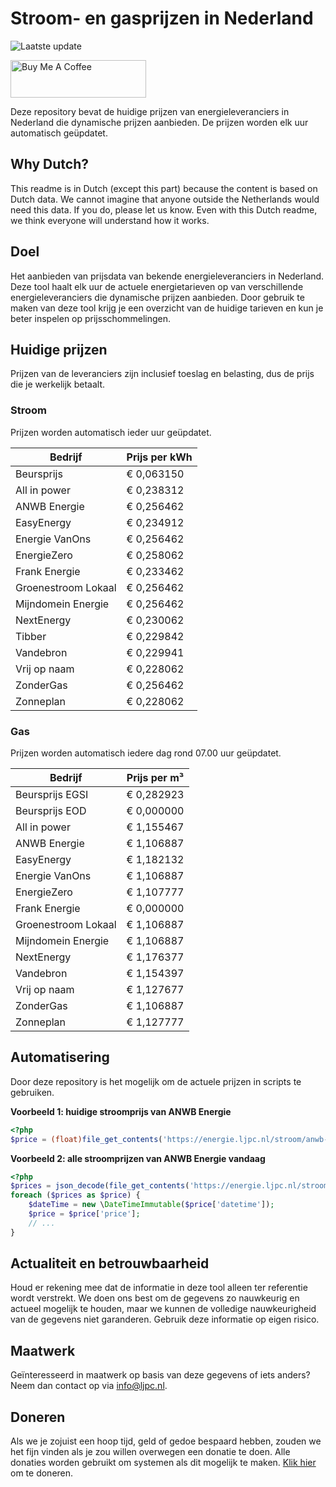 # Stroom- en gasprijzen in Nederland

![Laatste update](https://img.shields.io/badge/laatste%20update-2024--02--02%2022%3A00%20CET-brightgreen)

<a href="https://www.buymeacoffee.com/Lars-" target="_blank"><img src="https://cdn.buymeacoffee.com/buttons/v2/default-orange.png" alt="Buy Me A Coffee" height="60" style="height: 60px !important;width: 217px !important;" ></a>

Deze repository bevat de huidige prijzen van energieleveranciers in Nederland die dynamische prijzen aanbieden. De prijzen worden elk uur automatisch geüpdatet.

## Why Dutch?

This readme is in Dutch (except this part) because the content is based on Dutch data. We cannot imagine that anyone outside the Netherlands would need this data. If you do, please let us know. Even with this Dutch readme, we think
everyone will understand how it works.

## Doel

Het aanbieden van prijsdata van bekende energieleveranciers in Nederland. Deze tool haalt elk uur de actuele energietarieven op van verschillende energieleveranciers die dynamische prijzen aanbieden. Door gebruik te maken van deze tool
krijg je een overzicht van de huidige tarieven en kun je beter inspelen op prijsschommelingen.

## Huidige prijzen

Prijzen van de leveranciers zijn inclusief toeslag en belasting, dus de prijs die je werkelijk betaalt.

### Stroom

Prijzen worden automatisch ieder uur geüpdatet.

 Bedrijf | Prijs per kWh 
---------|---------------
Beursprijs | € 0,063150
All in power | € 0,238312
ANWB Energie | € 0,256462
EasyEnergy | € 0,234912
Energie VanOns | € 0,256462
EnergieZero | € 0,258062
Frank Energie | € 0,233462
Groenestroom Lokaal | € 0,256462
Mijndomein Energie | € 0,256462
NextEnergy | € 0,230062
Tibber | € 0,229842
Vandebron | € 0,229941
Vrij op naam | € 0,228062
ZonderGas | € 0,256462
Zonneplan | € 0,228062


### Gas

Prijzen worden automatisch iedere dag rond 07.00 uur geüpdatet.

 Bedrijf | Prijs per m³ 
---------|--------------
Beursprijs EGSI | € 0,282923
Beursprijs EOD | € 0,000000
All in power | € 1,155467
ANWB Energie | € 1,106887
EasyEnergy | € 1,182132
Energie VanOns | € 1,106887
EnergieZero | € 1,107777
Frank Energie | € 0,000000
Groenestroom Lokaal | € 1,106887
Mijndomein Energie | € 1,106887
NextEnergy | € 1,176377
Vandebron | € 1,154397
Vrij op naam | € 1,127677
ZonderGas | € 1,106887
Zonneplan | € 1,127777


## Automatisering

Door deze repository is het mogelijk om de actuele prijzen in scripts te gebruiken.

**Voorbeeld 1: huidige stroomprijs van ANWB Energie**

```php
<?php
$price = (float)file_get_contents('https://energie.ljpc.nl/stroom/anwb-energie-nu.txt');

```

**Voorbeeld 2: alle stroomprijzen van ANWB Energie vandaag**

```php
<?php
$prices = json_decode(file_get_contents('https://energie.ljpc.nl/stroom/all-in-power-vandaag.json'),true);
foreach ($prices as $price) {
    $dateTime = new \DateTimeImmutable($price['datetime']);
    $price = $price['price'];
    // ...
}
```

## Actualiteit en betrouwbaarheid

Houd er rekening mee dat de informatie in deze tool alleen ter referentie wordt verstrekt. We doen ons best om de gegevens zo nauwkeurig en actueel mogelijk te houden, maar we kunnen de volledige nauwkeurigheid van de gegevens niet
garanderen. Gebruik deze informatie op eigen risico.

## Maatwerk

Geïnteresseerd in maatwerk op basis van deze gegevens of iets anders? Neem dan contact op
via [info@ljpc.nl](mailto:info@ljpc.nl?subject=Energie%20prijzen).

## Doneren

Als we je zojuist een hoop tijd, geld of gedoe bespaard hebben, zouden we het fijn vinden als je zou willen overwegen een
donatie te doen. Alle donaties worden gebruikt om systemen als dit mogelijk te
maken. [Klik hier](https://www.buymeacoffee.com/Lars-) om te doneren.
